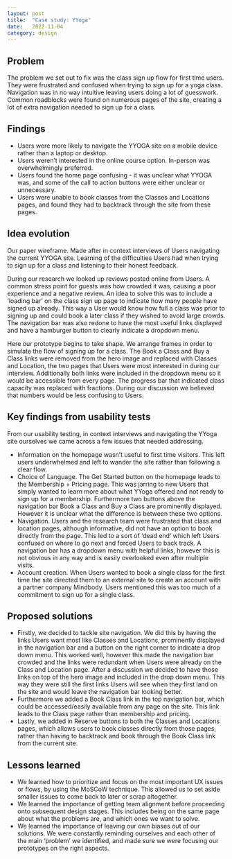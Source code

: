 ```yaml
---
layout: post
title:  "Case study: YYoga"
date:   2022-11-04
category: design
---
```

## Problem

The problem we set out to fix was the class sign up flow for first time users. They were frustrated and confused when trying to sign up for a yoga class. Navigation was in no way intuitive leaving users doing a lot of guesswork. Common roadblocks were found on numerous pages of the site, creating a lot of extra navigation needed to sign up for a class. 

## Findings

- Users were more likely to navigate the YYOGA site on a mobile device rather than a laptop or desktop.
- Users weren’t interested in the online course option. In-person was overwhelmingly preferred.
- Users found the home page confusing - it was unclear what YYOGA was, and some of the call to action buttons were either unclear or unnecessary.
- Users were unable to book classes from the Classes and Locations pages, and found they had to backtrack through the site from these pages. 

## Idea evolution

Our paper wireframe. Made after in context interviews of Users navigating the current YYOGA site. Learning of the difficulties Users had when trying to sign up for a class and listening to their honest feedback.

During our research we looked up reviews posted online from Users. A common stress point for guests was how crowded it was, causing a poor experience and a negative review. An idea to solve this was to include a ‘loading bar’ on the class sign up page to indicate how many people have signed up already. This way a User would know how full a class was prior to signing up and could book a later class if they wished to avoid large crowds. The navigation bar was also redone to have the most useful links displayed and have a hamburger button to clearly indicate a dropdown menu.

Here our prototype begins to take shape. We arrange frames in order to simulate the flow of signing up for a class. The Book a Class and Buy a Class links were removed from the hero image and replaced with Classes and Location, the two pages that Users were most interested in during our interview. Additionally both links were included in the dropdown menu so it would be accessible from every page. The progress bar that indicated class capacity was replaced with fractions. During our discussion we believed that numbers would be less confusing to Users. 

## Key findings from usability tests

From our usability testing, in context interviews and navigating the YYoga site ourselves we came across a few issues that needed addressing. 

- Information on the homepage wasn’t useful to first time visitors. This left users underwhelmed and left to wander the site rather than following a clear flow. 
- Choice of Language. The Get Started button on the homepage leads to the Membership + Pricing page. This was jarring to new Users that simply wanted to learn more about what YYoga offered and not ready to sign up for a membership. Furthermore two buttons above the navigation bar Book a Class and Buy a Class are prominently displayed. However it is unclear what the difference is between these two options.  
- Navigation. Users and the research team were frustrated that class and location pages, although informative, did not have an option to book directly from the page. This led to a sort of ‘dead end’ which left Users confused on where to go next and forced Users to back track. A navigation bar has a dropdown menu with helpful links, however this is not obvious in any way and is easily overlooked even after multiple visits. 
- Account creation. When Users wanted to book a single class for the first time the site directed them to an external site to create an account with a partner company  Mindbody. Users mentioned this was too much of a commitment to sign up for a single class. 

## Proposed solutions

- Firstly, we decided to tackle site navigation. We did this by having the links Users want most like Classes and Locations, prominently displayed in the navigation bar and a button on the right corner to indicate a drop down menu. This worked well, however this made the navigation bar crowded and the links were redundant when Users were already on the Class and Location page. After a discussion we decided to have those links on top of the hero image and included in the drop down menu. This way they were still the first links Users will see when they first land on the site and would leave the navigation bar looking better. 
- Furthermore we added a Book Class link in the top navigation bar, which could be accessed/easily available from any page on the site. This link leads to the Class page rather than membership and pricing. 
- Lastly, we added in Reserve buttons to both the Classes and Locations pages, which allows users to book classes directly from those pages, rather than having to backtrack and book through the Book Class link from the current site.

## Lessons learned

- We learned how to prioritize and focus on the most important UX issues or flows, by using the MoSCoW technique. This allowed us to set aside smaller issues to come back to later or scrap altogether.
- We learned the importance of getting team alignment before proceeding onto subsequent design stages. This includes being on the same page about what the problems are, and which ones we want to solve.
- We learned the importance of leaving our own biases out of our solutions. We were constantly reminding ourselves and each other of the main ‘problem’ we identified, and made sure we were focusing our prototypes on the right aspects.